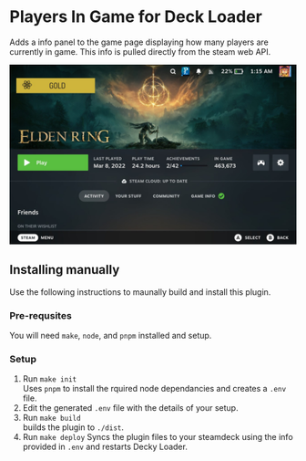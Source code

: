 # Players In Game for Deck Loader

Adds a info panel to the game page displaying how many players are currently in game. This info is pulled directly from the steam web API.

![Screenshot show new info panel](/screenshot.jpg?raw=true)

## Installing manually

Use the following instructions to maunally build and install this plugin.

### Pre-requsites

You will need `make`, `node`, and `pnpm` installed and setup.

### Setup

1. Run `make init`  
   Uses `pnpm` to install the rquired node dependancies and creates a `.env` file.
3. Edit the generated `.env` file with the details of your setup.
4. Run `make build`  
   builds the plugin to `./dist`.
5. Run `make deploy`
   Syncs the plugin files to your steamdeck using the info provided in `.env` and restarts Decky Loader.
